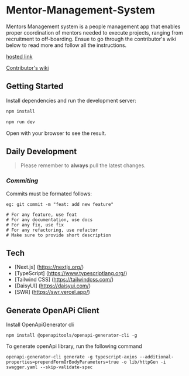 # Mentor-Management-System

Mentors Management system is a people management app that enables proper
coordination of mentors needed to execute projects, ranging from recruitment to off-boarding. Ensue to go through the contributor's wiki below to read more and follow all the instructions.

[hosted link](https://mentor-management-system-team-7-fj6dqhmgi-codehouze.vercel.app/)

[Contributor's wiki](https://github.com/ALCOpenSource/Mentor-Management-System-Team-7/wiki)

## Getting Started

Install dependencies and run the development server:

```bash
npm install

npm run dev
```

Open with your browser to see the result.

## Daily Development

> Please remember to **always** pull the latest changes.

### _Commiting_

Commits must be formated follows:

```console
eg: git commit -m "feat: add new feature"

# For any feature, use feat
# For any documentation, use docs
# For any fix, use fix
# For any refactoring, use refactor
# Make sure to provide short description
```

## Tech

- [Next.js] (https://nextjs.org/)
- [TypeScript]  (https://www.typescriptlang.org/)
- [Tailwind CSS]  (https://tailwindcss.com/)
- [DaisyUI] (https://daisyui.com/)
- [SWR] (https://swr.vercel.app/)

## Generate OpenAPi Client

Install OpenApiGenerator cli

```
npm install @openapitools/openapi-generator-cli -g

```

To generate openApi library, run the following command

```
openapi-generator-cli generate -g typescript-axios --additional-properties=prependFormOrBodyParameters=true -o lib/httpGen -i swagger.yaml --skip-validate-spec

```
